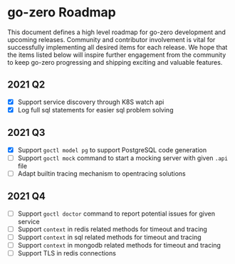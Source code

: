 # go-zero Roadmap

This document defines a high level roadmap for go-zero development and upcoming releases.
Community and contributor involvement is vital for successfully implementing all desired items for each release.
We hope that the items listed below will inspire further engagement from the community to keep go-zero progressing and shipping exciting and valuable features.

## 2021 Q2
- [x] Support service discovery through K8S watch api
- [x] Log full sql statements for easier sql problem solving

## 2021 Q3
- [x] Support `goctl model pg` to support PostgreSQL code generation
- [ ] Support `goctl mock` command to start a mocking server with given `.api` file
- [ ] Adapt builtin tracing mechanism to opentracing solutions

## 2021 Q4
- [ ] Support `goctl doctor` command to report potential issues for given service
- [ ] Support `context` in redis related methods for timeout and tracing
- [ ] Support `context` in sql related methods for timeout and tracing
- [ ] Support `context` in mongodb related methods for timeout and tracing
- [ ] Support TLS in redis connections
